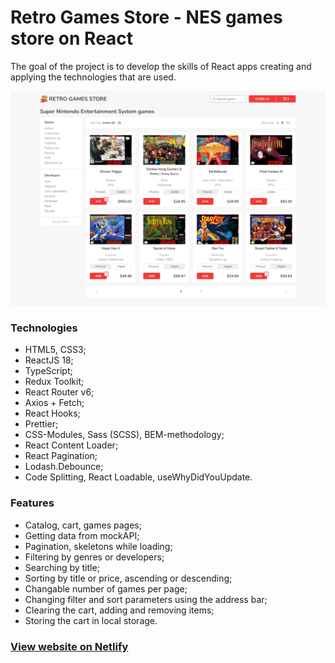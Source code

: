 # Retro Games Store - NES games store on React
The goal of the project is to develop the skills of React apps creating and applying the technologies that are used.

![RGS preview](/preview.png "RGS preview")

### Technologies

- HTML5, CSS3;
- ReactJS 18;
- TypeScript;
- Redux Toolkit;
- React Router v6;
- Axios + Fetch;
- React Hooks;
- Prettier;
- CSS-Modules, Sass (SCSS), BEM-methodology;
- React Content Loader;
- React Pagination;
- Lodash.Debounce;
- Code Splitting, React Loadable, useWhyDidYouUpdate.

### Features

- Catalog, cart, games pages;
- Getting data from mockAPI;
- Pagination, skeletons while loading;
- Filtering by genres or developers;
- Searching by title;
- Sorting by title or price, ascending or descending;
- Changable number of games per page;
- Changing filter and sort parameters using the address bar;
- Clearing the cart, adding and removing items;
- Storing the cart in local storage.

### [View website on Netlify](https://retro-games-store.netlify.app/ "project on Netlify")

